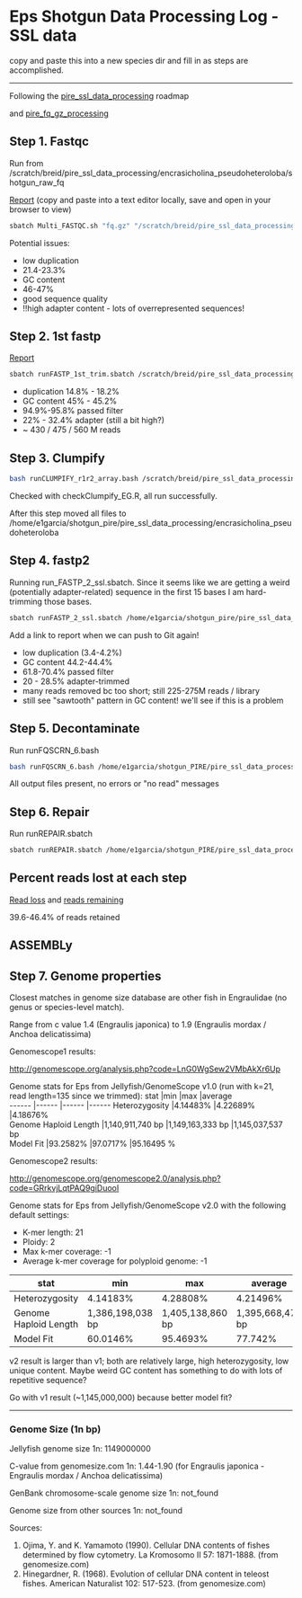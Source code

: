 # Eps Shotgun Data Processing Log -SSL data

copy and paste this into a new species dir and fill in as steps are accomplished.

---

Following the [pire_ssl_data_processing](https://github.com/philippinespire/pire_ssl_data_processing) roadmap 

and [pire_fq_gz_processing](https://github.com/philippinespire/pire_fq_gz_processing)

## Step 1. Fastqc

Run from /scratch/breid/pire_ssl_data_processing/encrasicholina_pseudoheteroloba/shotgun_raw_fq

[Report](https://raw.githubusercontent.com/philippinespire/pire_ssl_data_processing/main/encrasicholina_pseudoheteroloba/Multi_FASTQC/multiqc_report_fq.gz.html?token=GHSAT0AAAAAABHRMAUPRYBB4LKD3R5VCJGYYTMRXZA) (copy and paste into a text editor locally, save and open in your browser to view)
```sh
sbatch Multi_FASTQC.sh "fq.gz" "/scratch/breid/pire_ssl_data_processing/encrasicholina_pseudoheteroloba/shotgun_raw_fq" 
```

Potential issues:

* low duplication
* 21.4-23.3%
* GC content
* 46-47%
* good sequence quality
* !!high adapter content - lots of overrepresented sequences!

## Step 2. 1st fastp

[Report](https://raw.githubusercontent.com/philippinespire/pire_ssl_data_processing/main/encrasicholina_pseudoheteroloba/fq_fp1/1st_fastp_report.html?token=GHSAT0AAAAAABHRMAUOT6S7S7CDFSEDOILOYTP5RWQ)

```sh
sbatch runFASTP_1st_trim.sbatch /scratch/breid/pire_ssl_data_processing/encrasicholina_pseudoheteroloba/shotgun_raw_fq /scratch/breid/pire_ssl_data_processing/encrasicholina_pseudoheteroloba/fq_fp1
```

* duplication 14.8% - 18.2%
* GC content 45% - 45.2%
* 94.9%-95.8% passed filter
* 22% - 32.4% adapter (still a bit high?)
* ~ 430 / 475 / 560 M reads

## Step 3. Clumpify

```sh
bash runCLUMPIFY_r1r2_array.bash /scratch/breid/pire_ssl_data_processing/encrasicholina_pseudoheteroloba/fq_fp1 /scratch/breid/pire_ssl_data_processing/encrasicholina_pseudoheteroloba/fq_fp1_clmp /scratch/breid 20
```

Checked with checkClumpify_EG.R, all run successfully.

After this step moved all files to /home/e1garcia/shotgun_pire/pire_ssl_data_processing/encrasicholina_pseudoheteroloba

## Step 4. fastp2

Running run_FASTP_2_ssl.sbatch. Since it seems like we are getting a weird (potentially adapter-related) sequence in the first 15 bases I am hard-trimming those bases. 

```sh
sbatch runFASTP_2_ssl.sbatch /home/e1garcia/shotgun_pire/pire_ssl_data_processing/encrasicholina_pseudoheteroloba/fq_fp1_clmp /home/e1garcia/shotgun_pire/pire_ssl_data_processing/encrasicholina_pseudoheteroloba/fq_fp1_clmp_fp2 15
```

Add a link to report when we can push to Git again! 

* low duplication (3.4-4.2%)
* GC content 44.2-44.4%
* 61.8-70.4% passed filter
* 20 - 28.5% adapter-trimmed
* many reads removed bc too short; still 225-275M reads / library
* still see "sawtooth" pattern in GC content! we'll see if this is a problem

## Step 5. Decontaminate

Run runFQSCRN_6.bash

```sh
bash runFQSCRN_6.bash /home/e1garcia/shotgun_PIRE/pire_ssl_data_processing/encrasicholina_pseudoheteroloba/fq_fp1_clmp_fp2 /home/e1garcia/shotgun_PIRE/pire_ssl_data_processing/encrasicholina_pseudoheteroloba/fq_fp1_clmp_fp2_fqscrn 20
```

All output files present, no errors or "no read" messages

## Step 6. Repair

Run runREPAIR.sbatch

```sh
sbatch runREPAIR.sbatch /home/e1garcia/shotgun_PIRE/pire_ssl_data_processing/encrasicholina_pseudoheteroloba/fq_fp1_clmp_fp2_fqscrn /home/e1garcia/shotgun_PIRE/pire_ssl_data_processing/encrasicholina_pseudoheteroloba/fq_fp1_clmp_fp2_fqscrn_repaired 40
```

## Percent reads lost at each step

[Read loss](https://github.com/philippinespire/pire_ssl_data_processing/blob/main/encrasicholina_pseudoheteroloba/preprocess_read_change/readLoss_table.tsv) and [reads remaining](https://github.com/philippinespire/pire_ssl_data_processing/blob/main/encrasicholina_pseudoheteroloba/preprocess_read_change/readsRemaining_table.tsv)

39.6-46.4% of reads retained

## ASSEMBLy

## Step 7. Genome properties

Closest matches in genome size database are other fish in Engraulidae (no genus or species-level match).

Range from c value 1.4 (Engraulis japonica) to 1.9 (Engraulis mordax / Anchoa delicatissima)

Genomescope1 results:

http://genomescope.org/analysis.php?code=LnG0WgSew2VMbAkXr6Up

Genome stats for Eps from Jellyfish/GenomeScope v1.0 (run with k=21, read length=135 since we trimmed): 
stat	|min	|max	|average	
------	|------	|------	|------	
Heterozygosity	|4.14483%	|4.22689%	|4.18676%	
Genome Haploid Length	|1,140,911,740 bp	|1,149,163,333 bp	|1,145,037,537 bp	
Model Fit	|93.2582%	|97.0717%	|95.16495 %	

Genomescope2 results:

http://genomescope.org/genomescope2.0/analysis.php?code=GRrkvjLqtPAQ9giDuooI

Genome stats for Eps from Jellyfish/GenomeScope v2.0 with the following default settings:
* K-mer length: 21
* Ploidy: 2
* Max k-mer coverage: -1
* Average k-mer coverage for polyploid genome: -1

stat    |min    |max    |average
------  |------ |------ |------
Heterozygosity  |4.14183%      |4.28808%|      4.21496%
Genome Haploid Length   |1,386,198,038 bp |1,405,138,860 bp |1,395,668,479 bp
Model Fit       |60.0146%       |95.4693%       |77.742%


v2 result is larger than v1; both are relatively large, high heterozygosity, low unique content. Maybe weird GC content has something to do with lots of repetitive sequence?

Go with v1 result (~1,145,000,000) because better model fit?

---

### Genome Size (1n bp)

Jellyfish genome size 1n: 1149000000

C-value from genomesize.com 1n: 1.44-1.90 (for Engraulis japonica - Engraulis mordax / Anchoa delicatissima)

GenBank chromosome-scale genome size 1n: not_found

Genome size from other sources 1n: not_found

Sources: 
1. Ojima, Y. and K. Yamamoto (1990). Cellular DNA contents of fishes determined by flow cytometry. La Kromosomo II 57: 1871-1888. (from genomesize.com)
2. Hinegardner, R. (1968). Evolution of cellular DNA content in teleost fishes. American Naturalist 102: 517-523. (from genomesize.com)
